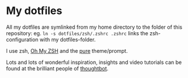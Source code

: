 # My dotfiles

All my dotfiles are symlinked from my home directory to the folder of this repository:
eg. `ln -s dotfiles/zsh/.zshrc .zshrc` links the zsh-configuration with my dotfiles-folder.

I use zsh, [Oh My ZSH](https://ohmyz.sh/) and the [pure](https://github.com/sindresorhus/pure) theme/prompt.

Lots and lots of wonderful inspiration, insights and video tutorials can be found at the brilliant people of [thoughtbot](https://thoughtbot.com/upcase/videos/intro-to-dotfiles).

